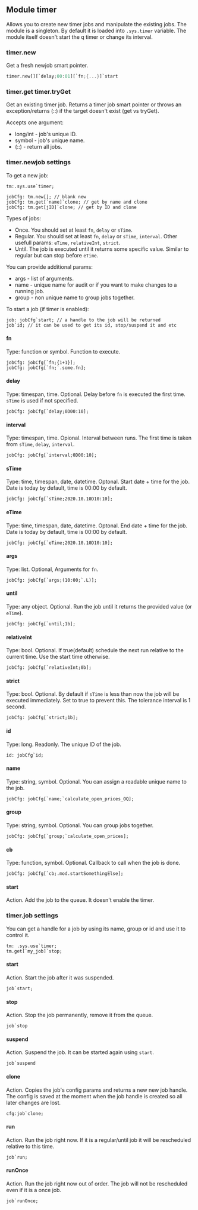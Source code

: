 ## Module timer

Allows you to create new timer jobs and manipulate the existing jobs. The module is a singleton. By default it is loaded into `.sys.timer` variable. The module itself doesn't start the q timer or change its interval.

### timer.new

Get a fresh newjob smart pointer.
```Rust
timer.new[][`delay;00:01][`fn;{...}]`start
```

### timer.get timer.tryGet

Get an existing timer job. Returns a timer job smart pointer or throws an exception/returns (::) if the target doesn't exist (get vs tryGet).

Accepts one argument:
* long/int - job's unique ID.
* symbol - job's unique name.
* (::) - return all jobs.

### timer.newjob settings

To get a new job:
```
tm:.sys.use`timer;

jobCfg: tm.new[]; // blank new
jobCfg: tm.get[`name]`clone; // get by name and clone
jobCfg: tm.get[jID]`clone; // get by ID and clone
```

Types of jobs:
* Once. You should set at least `fn`, `delay` or `sTime`.
* Regular. You should set at least `fn`, `delay` or `sTime`, `interval`. Other usefull params: `eTime`, `relativeInt`, `strict`.
* Until. The job is executed until it returns some specific value. Similar to regular but can stop before `eTime`.

You can provide additional params:
* args - list of arguments.
* name - unique name for audit or if you want to make changes to a running job.
* group - non unique name to group jobs together.

To start a job (if timer is enabled):
```
job: jobCfg`start; // a handle to the job will be returned
job`id; // it can be used to get its id, stop/suspend it and etc
```

#### fn

Type: function or symbol. Function to execute.
```
jobCfg: jobCfg[`fn;{1+1}];
jobCfg: jobCfg[`fn;`.some.fn];
```

#### delay

Type: timespan, time. Optional. Delay before `fn` is executed the first time. `sTime` is used if not specified.
```
jobCfg: jobCfg[`delay;0D00:10];
```

#### interval

Type: timespan, time. Opional. Interval between runs. The first time is taken from `sTime`, `delay`, `interval`.
```
jobCfg: jobCfg[`interval;0D00:10];
```

#### sTime

Type: time, timespan, date, datetime. Optonal. Start date + time for the job. Date is today by default, time is 00:00 by default.
```
jobCfg: jobCfg[`sTime;2020.10.10D10:10];
```

#### eTime

Type: time, timespan, date, datetime. Optonal. End date + time for the job. Date is today by default, time is 00:00 by default.
```
jobCfg: jobCfg[`eTime;2020.10.10D10:10];
```

#### args

Type: list. Optional, Arguments for `fn`.
```
jobCfg: jobCfg[`args;(10:00;`.L)];
```

#### until

Type: any object. Optional. Run the job until it returns the provided value (or `eTime`).
```
jobCfg: jobCfg[`until;1b];
```

#### relativeInt

Type: bool. Optional. If true(default) schedule the next run relative to the current time. Use the start time otherwise.
```
jobCfg: jobCfg[`relativeInt;0b];
```

#### strict

Type: bool. Optional. By default if `sTime` is less than now the job will be executed immediately. Set to true to prevent this. The tolerance interval is 1 second.
```
jobCfg: jobCfg[`strict;1b];
```

#### id

Type: long. Readonly. The unique ID of the job.
```
id: jobCfg`id;
```

#### name

Type: string, symbol. Optional. You can assign a readable unique name to the job.
```
jobCfg: jobCfg[`name;`calculate_open_prices_OQ];
```

#### group

Type: string, symbol. Optional. You can group jobs together.
```
jobCfg: jobCfg[`group;`calculate_open_prices];
```

#### cb

Type: function, symbol. Optional. Callback to call when the job is done.
```
jobCfg: jobCfg[`cb;.mod.startSomethingElse];
```

#### start

Action. Add the job to the queue. It doesn't enable the timer.

### timer.job settings

You can get a handle for a job by using its name, group or id and use it to control it.
```
tm: .sys.use`timer;
tm.get[`my_job]`stop;
```

#### start

Action. Start the job after it was suspended.
```
job`start;
```

#### stop

Action. Stop the job permanently, remove it from the queue.
```
job`stop
```

#### suspend

Action. Suspend the job. It can be started again using `start`.
```
job`suspend
```

#### clone

Action. Copies the job's config params and returns a new new job handle. The config is saved at the moment when the job handle is created so all later changes are lost.
```
cfg:job`clone;
```

#### run

Action. Run the job right now. If it is a regular/until job it will be rescheduled relative to this time.
```
job`run;
```

#### runOnce

Action. Run the job right now out of order. The job will not be rescheduled even if it is a once job.
```
job`runOnce;
```
